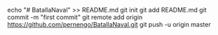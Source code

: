echo "# BatallaNaval" >> README.md
git init
git add README.md
git commit -m "first commit"
git remote add origin https://github.com/pernengo/BatallaNaval.git
git push -u origin master
